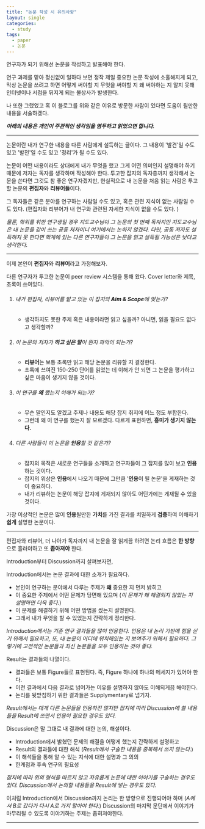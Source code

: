 ```yaml
---
title: "논문 작성 시 유의사항"
layout: single
categories:	
  - study
tags:
  - paper
  - 논문
---
```



연구자가 되기 위해선 논문을 작성하고 발표해야 한다.

연구 과제를 맡아 정신없이 일하다 보면 정작 제일 중요한 논문 작성에 소홀해지게 되고, 막상 논문을 쓰려고 하면 어떻게 써야할 지 무엇을 써야할 지 왜 써야하는 지 알지 못해 인터넷이나 서점을 뒤지게 되는 불상사가 발생한다.

나 또한 그랬었고 혹 이 블로그를 위와 같은 이유로 방문한 사람이 있다면 도움이 될만한 내용을 서술하겠다.

***아래의 내용은 개인이 주관적인 생각임을 염두하고 읽었으면 합니다.***

---

논문이란 내가 연구한 내용을 다른 사람에게 설득하는 글이다.
그 내용이 '발견'일 수도 있고 '발전'일 수도 있고 '정리'가 될 수도 있다.

논문이 어떤 내용이라도 상대에게 내가 무엇을 했고 그게 어떤 의미인지 설명해야 하기 때문에 저자는 독자를 생각하며 작성해야 한다.
투고한 잡지의 독자층까지 생각해서 논문을 쓴다면 그것도 참 좋은 연구자겠지만, 현실적으로 내 논문을 처음 읽는 사람은 투고할 논문의 **편집자**와 **리뷰어들**이다. 

그 독자들은 같은 분야를 연구하는 사람일 수도 있고, 혹은 관련 지식이 없는 사람일 수도 있다. (편집자와 리뷰어가 내 연구와 관련된 자세한 지식이 없을 수도 있다. )

*물론, 학위를 위한 연구생일 경우 지도교수님이 그 논문의 첫 번째 독자지만 지도교수님은 내 논문을 같이 쓰는 공동 저자이니 여기에서는 논하지 않겠다. 다만, 공동 저자도 설득하지 못 한다면 학계에 있는 다른 연구자들이 그 논문을 읽고 설득될 가능성은 낮다고 생각한다.*

---

이제 본인이 **편집자**와 **리뷰어**라고 가정해보자.

다른 연구자가 투고한 논문이 peer review 시스템을 통해 왔다. Cover letter와 제목, 초록이 쓰여있다.

1. ###### *내가 편집자, 리뷰어를 맡고 있는 이 잡지의 **Aim & Scope**에 맞는가?*

   - 생각하지도 못한 주제 혹은 내용이라면 읽고 싶을까? 아니면, 읽을 필요도 없다고 생각할까?

2. ###### *이 논문의 저자가 **하고 싶은 말**이 뭔지 파악이 되는가?*

   - **리뷰어**는 보통 초록만 읽고 해당 논문을 리뷰할 지 결정한다.
   - 초록에 쓰여진 150-250 단어를 읽었는 데 이해가 안 되면 그 논문을 평가하고 싶은 마음이 생기지 않을 것이다.

3. ###### *이 연구를 **왜** 했는지 이해가 되는가?*
    - 무슨 말인지도 알겠고 주제나 내용도 해당 잡지 취지에 어느 정도 부합한다.
    - 그런데 왜 이 연구를 했는지 잘 모르겠다. 다르게 표현하면, **흥미가 생기지 않는다.**

4. ###### *다른 사람들이 이 논문을 **인용**할 것 같은가?*
    - 잡지의 목적은 새로운 연구들을 소개하고 연구자들이 그 잡지를 많이 보고 **인용**하는 것이다.
    - 잡지의 위상은 **인용**에서 나오기 때문에 그만큼 '**인용**이 될 논문'을 게재하는 것이 중요하다.
    - 내가 리뷰하는 논문이 해당 잡지에 게재되지 않아도 어딘가에는 게재될 수 있을 것이다. 


가장 이상적인 논문은 많이 **인용**될만한 **가치**를 가진 결과를 치밀하게 **검증**하여 이해하기 **쉽게** 설명한 논문이다.

---

편집자와 리뷰어, 더 나아가 독자까지 내 논문을 잘 읽게끔 하려면 논리 흐름은 **한 방향**으로 흘러야하고 또 **좁아져야** 한다.

Introduction부터 Discussion까지 살펴보자면,

Introduction에서는 논문 결과에 대한 소개가 필요하다.
* 본인이 연구하는 분야에서 다루는 주제가 **왜** 중요한 지 먼저 밝히고
* 이 중요한 주제에서 어떤 문제가 당면해 있으며 (*이 문제가 왜 해결되지 않았는 지 설명하면 더욱 좋다.*)
* 이 문제를 해결하기 위해 어떤 방법을 썼는지 설명한다.
* 그래서 내가 무엇을 할 수 있었는지 간략하게 정리한다.

*Introduction에서는 기존 연구 결과들을 많이 인용한다.
인용은 내 논리 기반에 힘을 싣기 위해서 필요하고,
또, 내 논문이 어디에 위치해있는 지 보여주기 위해서 필요하다.
그렇기에 고전적인 논문들과 최신 논문들을 모두 인용하는 것이 좋다.*

Result는 결과들의 나열이다.
* 결과들은 보통 Figure들로 표현된다. 즉, Figure 하나에 하나의 메세지가 있어야 한다.
* 이전 결과에서 다음 결과로 넘어가는 이유를 설명하지 않아도 이해되게끔 해야한다.
* 논리를 뒷받침하기 위한 결과들은 Supplymentary로 넘기자.

*Result에서는 대개 다른 논문들을 인용하진 않지만 잡지에 따라 Discussion에 쓸 내용들을 Result에 쓰면서 인용이 필요한 경우도 있다.*

Discussion은 말 그대로 내 결과에 대한 논의, 해설이다.
* Introduction에서 밝혔던 문제의 해결을 어떻게 했는지 간략하게 설명하고
* Result의 결과들에 대한 해석 (*Result에서 구술한 내용을 중복해서 쓰지 않는다.*)
* 이 해석들을 통해 알 수 있는 지식에 대한 설명과 그 의의
* 한계점과 후속 연구의 필요성

*잡지에 따라 위의 형식을 따르지 않고 자유롭게 논문에 대한 이야기를 구술하는 경우도 있다. Discussion에서 논의할 내용들을 Result에 넣는 경우도 있다.*

이처럼 Introduction에서 Discussion까지 논리는 한 방향으로 진행되어야 하며 (*A에서 B로 갔다가 다시 A로 가지 말아야 한다.*) Discussion의 마지막 문단에서 이야기가 마무리될 수 있도록 이야기하는 주제는 좁혀져야한다.

---
